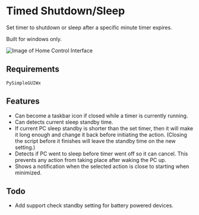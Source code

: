 # Timed Shutdown/Sleep

Set timer to shutdown or sleep after a specific minute timer expires.

Built for windows only.

![Image of Home Control Interface](https://raw.githubusercontent.com/Concrete18/Timed-Shutdown-Sleep/master/Images/Screenshot.png)

## Requirements

```pip
PySimpleGUIWx
```

## Features

* Can become a taskbar icon if closed while a timer is currently running.
* Can detects current sleep standby time.
* If current PC sleep standby is shorter than the set timer, then it will make it long enough and change it back before initiating the action. (Closing the script before it finishes will leave the standby time on the new setting.)
* Detects if PC went to sleep before timer went off so it can cancel. This prevents any action from taking place after waking the PC up.
* Shows a notification when the selected action is close to starting when minimized.

## Todo

* Add support check standby setting for battery powered devices.
